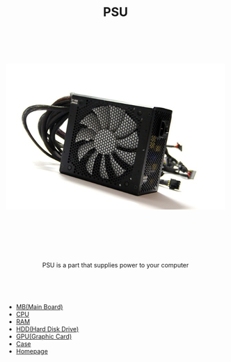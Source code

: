 <h1 align="center">PSU</h1>




<br><br><br><br><p align="center">![alt text](PSU.jpg)</p>



<p align="center"> <br><br><br><br><br><br>
PSU is a part that supplies power to your computer


</p>

<br><br><br>
- [MB(Main Board)](https://github.com/jjthd/JjthdFianlProject/blob/main/MB.md)
- [CPU](https://github.com/jjthd/JjthdFianlProject/blob/main/CPU.md)
- [RAM](https://github.com/jjthd/JjthdFianlProject/blob/main/RAM.md)
- [HDD(Hard Disk Drive)](https://github.com/jjthd/JjthdFianlProject/blob/main/HDD.md)
- [GPU(Graphic Card)](https://github.com/jjthd/JjthdFianlProject/blob/main/GPU.md)
- [Case](https://github.com/jjthd/JjthdFianlProject/blob/main/CASE.md)
- [Homepage](https://github.com/jjthd/JjthdFianlProject/blob/main/README.md)


